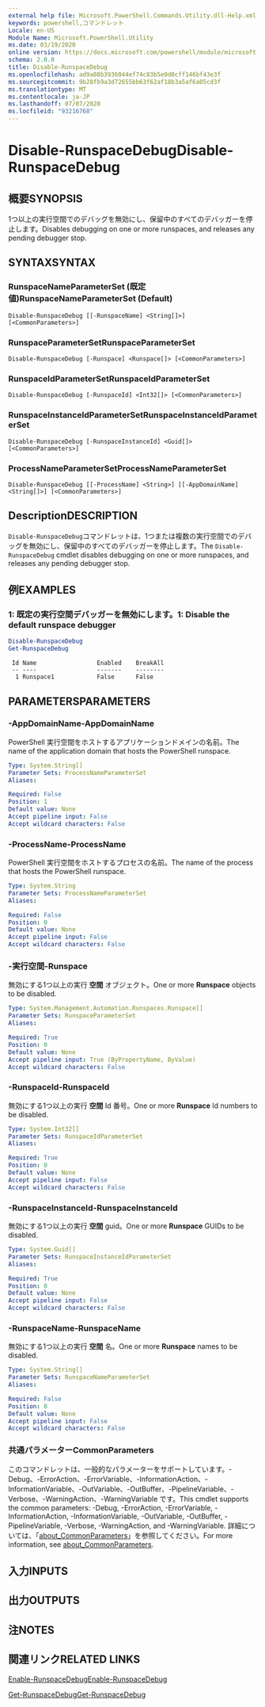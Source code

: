 ```yaml
---
external help file: Microsoft.PowerShell.Commands.Utility.dll-Help.xml
keywords: powershell,コマンドレット
Locale: en-US
Module Name: Microsoft.PowerShell.Utility
ms.date: 03/19/2020
online version: https://docs.microsoft.com/powershell/module/microsoft.powershell.utility/disable-runspacedebug?view=powershell-6&WT.mc_id=ps-gethelp
schema: 2.0.0
title: Disable-RunspaceDebug
ms.openlocfilehash: ad9a08b3936044ef74c83b5e0d0cff146bf43e3f
ms.sourcegitcommit: 9b28fb9a3d72655bb63f62af18b3a5af6a05cd3f
ms.translationtype: MT
ms.contentlocale: ja-JP
ms.lasthandoff: 07/07/2020
ms.locfileid: "93216768"
---
```

# <span data-ttu-id="af310-103">Disable-RunspaceDebug</span><span class="sxs-lookup"><span data-stu-id="af310-103">Disable-RunspaceDebug</span></span>

## <span data-ttu-id="af310-104">概要</span><span class="sxs-lookup"><span data-stu-id="af310-104">SYNOPSIS</span></span>
<span data-ttu-id="af310-105">1つ以上の実行空間でのデバッグを無効にし、保留中のすべてのデバッガーを停止します。</span><span class="sxs-lookup"><span data-stu-id="af310-105">Disables debugging on one or more runspaces, and releases any pending debugger stop.</span></span>

## <span data-ttu-id="af310-106">SYNTAX</span><span class="sxs-lookup"><span data-stu-id="af310-106">SYNTAX</span></span>

### <span data-ttu-id="af310-107">RunspaceNameParameterSet (既定値)</span><span class="sxs-lookup"><span data-stu-id="af310-107">RunspaceNameParameterSet (Default)</span></span>

```
Disable-RunspaceDebug [[-RunspaceName] <String[]>] [<CommonParameters>]
```

### <span data-ttu-id="af310-108">RunspaceParameterSet</span><span class="sxs-lookup"><span data-stu-id="af310-108">RunspaceParameterSet</span></span>

```
Disable-RunspaceDebug [-Runspace] <Runspace[]> [<CommonParameters>]
```

### <span data-ttu-id="af310-109">RunspaceIdParameterSet</span><span class="sxs-lookup"><span data-stu-id="af310-109">RunspaceIdParameterSet</span></span>

```
Disable-RunspaceDebug [-RunspaceId] <Int32[]> [<CommonParameters>]
```

### <span data-ttu-id="af310-110">RunspaceInstanceIdParameterSet</span><span class="sxs-lookup"><span data-stu-id="af310-110">RunspaceInstanceIdParameterSet</span></span>

```
Disable-RunspaceDebug [-RunspaceInstanceId] <Guid[]> [<CommonParameters>]
```

### <span data-ttu-id="af310-111">ProcessNameParameterSet</span><span class="sxs-lookup"><span data-stu-id="af310-111">ProcessNameParameterSet</span></span>

```
Disable-RunspaceDebug [[-ProcessName] <String>] [[-AppDomainName] <String[]>] [<CommonParameters>]
```

## <span data-ttu-id="af310-112">Description</span><span class="sxs-lookup"><span data-stu-id="af310-112">DESCRIPTION</span></span>

<span data-ttu-id="af310-113">`Disable-RunspaceDebug`コマンドレットは、1つまたは複数の実行空間でのデバッグを無効にし、保留中のすべてのデバッガーを停止します。</span><span class="sxs-lookup"><span data-stu-id="af310-113">The `Disable-RunspaceDebug` cmdlet disables debugging on one or more runspaces, and releases any pending debugger stop.</span></span>

## <span data-ttu-id="af310-114">例</span><span class="sxs-lookup"><span data-stu-id="af310-114">EXAMPLES</span></span>

### <span data-ttu-id="af310-115">1: 既定の実行空間デバッガーを無効にします。</span><span class="sxs-lookup"><span data-stu-id="af310-115">1: Disable the default runspace debugger</span></span>

```powershell
Disable-RunspaceDebug
Get-RunspaceDebug
```

```Output
 Id Name                 Enabled    BreakAll
 -- ----                 -------    --------
  1 Runspace1            False      False
```

## <span data-ttu-id="af310-116">PARAMETERS</span><span class="sxs-lookup"><span data-stu-id="af310-116">PARAMETERS</span></span>

### <span data-ttu-id="af310-117">-AppDomainName</span><span class="sxs-lookup"><span data-stu-id="af310-117">-AppDomainName</span></span>

<span data-ttu-id="af310-118">PowerShell 実行空間をホストするアプリケーションドメインの名前。</span><span class="sxs-lookup"><span data-stu-id="af310-118">The name of the application domain that hosts the PowerShell runspace.</span></span>

```yaml
Type: System.String[]
Parameter Sets: ProcessNameParameterSet
Aliases:

Required: False
Position: 1
Default value: None
Accept pipeline input: False
Accept wildcard characters: False
```

### <span data-ttu-id="af310-119">-ProcessName</span><span class="sxs-lookup"><span data-stu-id="af310-119">-ProcessName</span></span>

<span data-ttu-id="af310-120">PowerShell 実行空間をホストするプロセスの名前。</span><span class="sxs-lookup"><span data-stu-id="af310-120">The name of the process that hosts the PowerShell runspace.</span></span>

```yaml
Type: System.String
Parameter Sets: ProcessNameParameterSet
Aliases:

Required: False
Position: 0
Default value: None
Accept pipeline input: False
Accept wildcard characters: False
```

### <span data-ttu-id="af310-121">-実行空間</span><span class="sxs-lookup"><span data-stu-id="af310-121">-Runspace</span></span>

<span data-ttu-id="af310-122">無効にする1つ以上の実行 **空間** オブジェクト。</span><span class="sxs-lookup"><span data-stu-id="af310-122">One or more **Runspace** objects to be disabled.</span></span>

```yaml
Type: System.Management.Automation.Runspaces.Runspace[]
Parameter Sets: RunspaceParameterSet
Aliases:

Required: True
Position: 0
Default value: None
Accept pipeline input: True (ByPropertyName, ByValue)
Accept wildcard characters: False
```

### <span data-ttu-id="af310-123">-RunspaceId</span><span class="sxs-lookup"><span data-stu-id="af310-123">-RunspaceId</span></span>

<span data-ttu-id="af310-124">無効にする1つ以上の実行 **空間** Id 番号。</span><span class="sxs-lookup"><span data-stu-id="af310-124">One or more **Runspace** Id numbers to be disabled.</span></span>

```yaml
Type: System.Int32[]
Parameter Sets: RunspaceIdParameterSet
Aliases:

Required: True
Position: 0
Default value: None
Accept pipeline input: False
Accept wildcard characters: False
```

### <span data-ttu-id="af310-125">-RunspaceInstanceId</span><span class="sxs-lookup"><span data-stu-id="af310-125">-RunspaceInstanceId</span></span>

<span data-ttu-id="af310-126">無効にする1つ以上の実行 **空間** guid。</span><span class="sxs-lookup"><span data-stu-id="af310-126">One or more **Runspace** GUIDs to be disabled.</span></span>

```yaml
Type: System.Guid[]
Parameter Sets: RunspaceInstanceIdParameterSet
Aliases:

Required: True
Position: 0
Default value: None
Accept pipeline input: False
Accept wildcard characters: False
```

### <span data-ttu-id="af310-127">-RunspaceName</span><span class="sxs-lookup"><span data-stu-id="af310-127">-RunspaceName</span></span>

<span data-ttu-id="af310-128">無効にする1つ以上の実行 **空間** 名。</span><span class="sxs-lookup"><span data-stu-id="af310-128">One or more **Runspace** names to be disabled.</span></span>

```yaml
Type: System.String[]
Parameter Sets: RunspaceNameParameterSet
Aliases:

Required: False
Position: 0
Default value: None
Accept pipeline input: False
Accept wildcard characters: False
```

### <span data-ttu-id="af310-129">共通パラメーター</span><span class="sxs-lookup"><span data-stu-id="af310-129">CommonParameters</span></span>

<span data-ttu-id="af310-130">このコマンドレットは、一般的なパラメーターをサポートしています。-Debug、-ErrorAction、-ErrorVariable、-InformationAction、-InformationVariable、-OutVariable、-OutBuffer、-PipelineVariable、-Verbose、-WarningAction、-WarningVariable です。</span><span class="sxs-lookup"><span data-stu-id="af310-130">This cmdlet supports the common parameters: -Debug, -ErrorAction, -ErrorVariable, -InformationAction, -InformationVariable, -OutVariable, -OutBuffer, -PipelineVariable, -Verbose, -WarningAction, and -WarningVariable.</span></span> <span data-ttu-id="af310-131">詳細については、「[about_CommonParameters](https://go.microsoft.com/fwlink/?LinkID=113216)」を参照してください。</span><span class="sxs-lookup"><span data-stu-id="af310-131">For more information, see [about_CommonParameters](https://go.microsoft.com/fwlink/?LinkID=113216).</span></span>

## <span data-ttu-id="af310-132">入力</span><span class="sxs-lookup"><span data-stu-id="af310-132">INPUTS</span></span>

## <span data-ttu-id="af310-133">出力</span><span class="sxs-lookup"><span data-stu-id="af310-133">OUTPUTS</span></span>

## <span data-ttu-id="af310-134">注</span><span class="sxs-lookup"><span data-stu-id="af310-134">NOTES</span></span>

## <span data-ttu-id="af310-135">関連リンク</span><span class="sxs-lookup"><span data-stu-id="af310-135">RELATED LINKS</span></span>

[<span data-ttu-id="af310-136">Enable-RunspaceDebug</span><span class="sxs-lookup"><span data-stu-id="af310-136">Enable-RunspaceDebug</span></span>](Enable-RunspaceDebug.md)

[<span data-ttu-id="af310-137">Get-RunspaceDebug</span><span class="sxs-lookup"><span data-stu-id="af310-137">Get-RunspaceDebug</span></span>](Get-RunspaceDebug.md)
